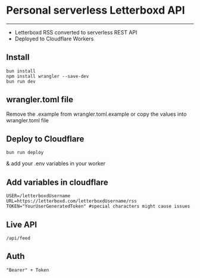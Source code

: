# Personal serverless Letterboxd API

---

- Letterboxd RSS converted to serverless REST API
- Deployed to Cloudflare Workers

## Install

```
bun install
npm install wrangler --save-dev
bun run dev
```

## wrangler.toml file

Remove the .example from wrangler.toml.example or copy the values into wrangler.toml file

## Deploy to Cloudflare

```
bun run deploy
```

& add your .env variables in your worker

## Add variables in cloudflare

```
USER=/letterboxdUsername
URL=https://letterboxd.com/letterboxdUsername/rss
TOKEN="YourUserGeneratedToken" #special characters might cause issues
```

## Live API

```
/api/feed
```

## Auth

```
"Bearer" + Token
```
